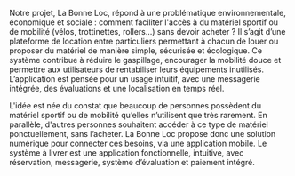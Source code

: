 Notre projet, La Bonne Loc, répond à une problématique environnementale, économique et sociale : comment faciliter l'accès à du matériel sportif ou de mobilité (vélos, trottinettes, rollers...) sans devoir acheter ? 
Il s’agit d’une plateforme de location entre particuliers permettant à chacun de louer ou proposer du matériel de manière simple, sécurisée et écologique.
Ce système contribue à réduire le gaspillage, encourager la mobilité douce et permettre aux utilisateurs de rentabiliser leurs équipements inutilisés.
L’application est pensée pour un usage intuitif, avec une messagerie intégrée, des évaluations et une localisation en temps réel.

L'idée est née du constat que beaucoup de personnes possèdent du matériel sportif ou de mobilité qu’elles n’utilisent que très rarement. 
En parallèle, d'autres personnes souhaitent accéder à ce type de matériel ponctuellement, sans l’acheter.
La Bonne Loc propose donc une solution numérique pour connecter ces besoins, via une application mobile. 
Le système à livrer est une application fonctionnelle, intuitive, avec réservation, messagerie, système d’évaluation et paiement intégré.
